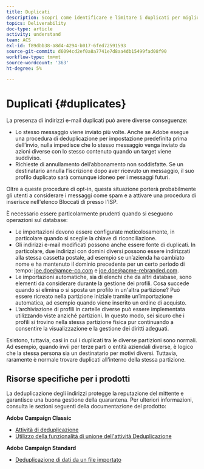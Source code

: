 ```yaml
---
title: Duplicati
description: Scopri come identificare e limitare i duplicati per migliorare il recapito messaggi.
topics: Deliverability
doc-type: article
activity: understand
team: ACS
exl-id: f89dbb38-a8d4-4294-b017-6fed72591593
source-git-commit: d6094cd2ef0a8a7741e7d8aa4db15499fad08f90
workflow-type: tm+mt
source-wordcount: '363'
ht-degree: 5%

---
```


# Duplicati {#duplicates}

La presenza di indirizzi e-mail duplicati può avere diverse conseguenze:

* Lo stesso messaggio viene inviato più volte. Anche se Adobe esegue una procedura di deduplicazione per impostazione predefinita prima dell’invio, nulla impedisce che lo stesso messaggio venga inviato da azioni diverse con lo stesso contenuto quando un target viene suddiviso.
* Richieste di annullamento dell’abbonamento non soddisfatte. Se un destinatario annulla l’iscrizione dopo aver ricevuto un messaggio, il suo profilo duplicato sarà comunque idoneo per i messaggi futuri.

Oltre a queste procedure di opt-in, questa situazione porterà probabilmente gli utenti a considerare i messaggi come spam e a attivare una procedura di inserisce nell&#39;elenco Bloccati di presso l&#39;ISP.

È necessario essere particolarmente prudenti quando si eseguono operazioni sul database:

* Le importazioni devono essere configurate meticolosamente, in particolare quando si sceglie la chiave di riconciliazione.
* Gli indirizzi e-mail modificati possono anche essere fonte di duplicati. In particolare, due indirizzi con domini diversi possono essere indirizzati alla stessa cassetta postale, ad esempio se un’azienda ha cambiato nome e ha mantenuto il dominio precedente per un certo periodo di tempo: joe.doe@amce-co.com e joe.doe@acme-rebranded.com.
* Le importazioni automatiche, sia di elenchi che da altri database, sono elementi da considerare durante la gestione dei profili. Cosa succede quando si elimina o si sposta un profilo in un&#39;altra partizione? Può essere ricreato nella partizione iniziale tramite un’importazione automatica, ad esempio quando viene inserito un ordine di acquisto.
* L’archiviazione di profili in cartelle diverse può essere implementata utilizzando viste anziché partizioni. In questo modo, sei sicuro che i profili si trovino nella stessa partizione fisica pur continuando a consentire la visualizzazione e la gestione dei diritti adeguati.

Esistono, tuttavia, casi in cui i duplicati tra le diverse partizioni sono normali. Ad esempio, quando invii per terze parti o entità aziendali diverse, è logico che la stessa persona sia un destinatario per motivi diversi. Tuttavia, raramente è normale trovare duplicati all’interno della stessa partizione.

## Risorse specifiche per i prodotti

La deduplicazione degli indirizzi protegge la reputazione del mittente e garantisce una buona gestione della quarantena. Per ulteriori informazioni, consulta le sezioni seguenti della documentazione del prodotto:

**Adobe Campaign Classic**

* [Attività di deduplicazione](https://experienceleague.adobe.com/docs/campaign-classic/using/automating-with-workflows/targeting-activities/deduplication.html)
* [Utilizzo della funzionalità di unione dell&#39;attività Deduplicazione](https://experienceleague.adobe.com/docs/campaign-classic/using/automating-with-workflows/use-cases/data-management/deduplication-merge.html?lang=it)

**Adobe Campaign Standard**

* [Deduplicazione di dati da un file importato](https://experienceleague.adobe.com/docs/campaign-standard/using/managing-processes-and-data/workflow-use-case/data-management/deduplicating-data-imported-file.html)
